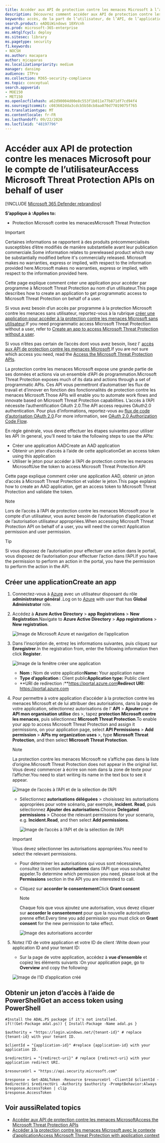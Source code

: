 ```yaml
---
title: Accéder aux API de protection contre les menaces Microsoft à l’aide de pour le compte de l’utilisateur
description: Découvrez comment accéder aux API de protection contre les menaces Microsoft à l’aide de pour le compte de l’utilisateur
keywords: accès, de la part de l’utilisateur, de l’API, de l’application, de l’utilisateur, du jeton d’accès, du jeton
search.product: eADQiWindows 10XVcnh
ms.prod: microsoft-365-enterprise
ms.mktglfcycl: deploy
ms.sitesec: library
ms.pagetype: security
f1.keywords:
- NOCSH
ms.author: macapara
author: mjcaparas
ms.localizationpriority: medium
manager: dansimp
audience: ITPro
ms.collection: M365-security-compliance
ms.topic: conceptual
search.appverid:
- MOE150
- MET150
ms.openlocfilehash: a62d90004d00e8c553f1b011e77b871df7cd94f4
ms.sourcegitcommit: c083602dda3cdcb5b58cb8aa070d77019075f765
ms.translationtype: MT
ms.contentlocale: fr-FR
ms.lasthandoff: 09/22/2020
ms.locfileid: "48197796"
---
```

# <a name="access-microsoft-threat-protection-apis-on-behalf-of-user"></a><span data-ttu-id="761e3-104">Accéder aux API de protection contre les menaces Microsoft pour le compte de l’utilisateur</span><span class="sxs-lookup"><span data-stu-id="761e3-104">Access Microsoft Threat Protection APIs on behalf of user</span></span>

[!INCLUDE [Microsoft 365 Defender rebranding](../includes/microsoft-defender.md)]


<span data-ttu-id="761e3-105">**S’applique à :**</span><span class="sxs-lookup"><span data-stu-id="761e3-105">**Applies to:**</span></span>
- <span data-ttu-id="761e3-106">Protection Microsoft contre les menaces</span><span class="sxs-lookup"><span data-stu-id="761e3-106">Microsoft Threat Protection</span></span>

>[!IMPORTANT] 
><span data-ttu-id="761e3-107">Certaines informations se rapportent à des produits précommercialisés susceptibles d’être modifiés de manière substantielle avant leur publication commerciale.</span><span class="sxs-lookup"><span data-stu-id="761e3-107">Some information relates to prereleased product which may be substantially modified before it's commercially released.</span></span> <span data-ttu-id="761e3-108">Microsoft makes no warranties, express or implied, with respect to the information provided here.</span><span class="sxs-lookup"><span data-stu-id="761e3-108">Microsoft makes no warranties, express or implied, with respect to the information provided here.</span></span>


<span data-ttu-id="761e3-109">Cette page explique comment créer une application pour accéder par programme à Microsoft Threat Protection au nom d’un utilisateur.</span><span class="sxs-lookup"><span data-stu-id="761e3-109">This page describes how to create an application to get programmatic access to Microsoft Threat Protection on behalf of a user.</span></span>

<span data-ttu-id="761e3-110">Si vous avez besoin d’un accès par programme à la protection Microsoft contre les menaces sans utilisateur, reportez-vous à la rubrique [créer une application pour accéder à la protection contre les menaces Microsoft sans utilisateur](api-create-app-web.md).</span><span class="sxs-lookup"><span data-stu-id="761e3-110">If you need programmatic access Microsoft Threat Protection without a user, refer to [Create an app to access Microsoft Threat Protection without a user](api-create-app-web.md).</span></span>

<span data-ttu-id="761e3-111">Si vous n’êtes pas certain de l’accès dont vous avez besoin, lisez l' [accès aux API de protection contre les menaces Microsoft](api-access.md).</span><span class="sxs-lookup"><span data-stu-id="761e3-111">If you are not sure which access you need, read the [Access the Microsoft Threat Protection APIs](api-access.md).</span></span>

<span data-ttu-id="761e3-112">La protection contre les menaces Microsoft expose une grande partie de ses données et actions via un ensemble d’API de programmation.</span><span class="sxs-lookup"><span data-stu-id="761e3-112">Microsoft Threat Protection exposes much of its data and actions through a set of programmatic APIs.</span></span> <span data-ttu-id="761e3-113">Ces API vous permettront d’automatiser les flux de travail et d’innover en fonction des fonctionnalités de protection contre les menaces Microsoft.</span><span class="sxs-lookup"><span data-stu-id="761e3-113">Those APIs will enable you to automate work flows and innovate based on Microsoft Threat Protection capabilities.</span></span> <span data-ttu-id="761e3-114">L’accès à l’API nécessite l’authentification OAuth 2.0.</span><span class="sxs-lookup"><span data-stu-id="761e3-114">The API access requires OAuth2.0 authentication.</span></span> <span data-ttu-id="761e3-115">Pour plus d’informations, reportez-vous au [flux de code d’autorisation OAuth 2,0](https://docs.microsoft.com/azure/active-directory/develop/active-directory-v2-protocols-oauth-code).</span><span class="sxs-lookup"><span data-stu-id="761e3-115">For more information, see [OAuth 2.0 Authorization Code Flow](https://docs.microsoft.com/azure/active-directory/develop/active-directory-v2-protocols-oauth-code).</span></span>

<span data-ttu-id="761e3-116">En règle générale, vous devez effectuer les étapes suivantes pour utiliser les API :</span><span class="sxs-lookup"><span data-stu-id="761e3-116">In general, you’ll need to take the following steps to use the APIs:</span></span>
- <span data-ttu-id="761e3-117">Créer une application AAD</span><span class="sxs-lookup"><span data-stu-id="761e3-117">Create an AAD application</span></span>
- <span data-ttu-id="761e3-118">Obtenir un jeton d’accès à l’aide de cette application</span><span class="sxs-lookup"><span data-stu-id="761e3-118">Get an access token using this application</span></span>
- <span data-ttu-id="761e3-119">Utiliser le jeton pour accéder à l’API de protection contre les menaces Microsoft</span><span class="sxs-lookup"><span data-stu-id="761e3-119">Use the token to access Microsoft Threat Protection API</span></span>

<span data-ttu-id="761e3-120">Cette page explique comment créer une application AAD, obtenir un jeton d’accès à Microsoft Threat Protection et valider le jeton.</span><span class="sxs-lookup"><span data-stu-id="761e3-120">This page explains how to create an AAD application, get an access token to Microsoft Threat Protection and validate the token.</span></span>

>[!NOTE]
> <span data-ttu-id="761e3-121">Lors de l’accès à l’API de protection contre les menaces Microsoft pour le compte d’un utilisateur, vous aurez besoin de l’autorisation d’application et de l’autorisation utilisateur appropriées.</span><span class="sxs-lookup"><span data-stu-id="761e3-121">When accessing Microsoft Threat Protection API on behalf of a user, you will need the correct Application permission and user permission.</span></span>


>[!TIP]
> <span data-ttu-id="761e3-122">Si vous disposez de l’autorisation pour effectuer une action dans le portail, vous disposez de l’autorisation pour effectuer l’action dans l’API.</span><span class="sxs-lookup"><span data-stu-id="761e3-122">If you have the permission to perform an action in the portal, you have the permission to perform the action in the API.</span></span>

## <a name="create-an-app"></a><span data-ttu-id="761e3-123">Créer une application</span><span class="sxs-lookup"><span data-stu-id="761e3-123">Create an app</span></span>

1. <span data-ttu-id="761e3-124">Connectez-vous à [Azure](https://portal.azure.com) avec un utilisateur disposant du rôle **administrateur général** .</span><span class="sxs-lookup"><span data-stu-id="761e3-124">Log on to [Azure](https://portal.azure.com) with user that has **Global Administrator** role.</span></span>

2. <span data-ttu-id="761e3-125">Accédez à **Azure Active Directory**  >  **app Registrations**  >  **New Registration**.</span><span class="sxs-lookup"><span data-stu-id="761e3-125">Navigate to **Azure Active Directory** > **App registrations** > **New registration**.</span></span> 

   ![Image de Microsoft Azure et navigation de l’application](../../media/atp-azure-new-app2.png)

3. <span data-ttu-id="761e3-127">Dans l’inscription de, entrez les informations suivantes, puis cliquez sur **Enregistrer**.</span><span class="sxs-lookup"><span data-stu-id="761e3-127">In the registration from, enter the following information then click **Register**.</span></span>

   ![Image de la fenêtre créer une application](../../media/nativeapp-create2.PNG)

   - <span data-ttu-id="761e3-129">**Nom :** Nom de votre application</span><span class="sxs-lookup"><span data-stu-id="761e3-129">**Name:** Your application name</span></span>
   - <span data-ttu-id="761e3-130">**Type d’application :** Client public</span><span class="sxs-lookup"><span data-stu-id="761e3-130">**Application type:** Public client</span></span>
   - <span data-ttu-id="761e3-131">**URI de redirection :**https://portal.azure.com</span><span class="sxs-lookup"><span data-stu-id="761e3-131">**Redirect URI:** https://portal.azure.com</span></span>

4. <span data-ttu-id="761e3-132">Pour permettre à votre application d’accéder à la protection contre les menaces Microsoft et de lui attribuer des autorisations, dans la page de votre application, sélectionnez autorisations de l' **API**  >  **Ajouter**une  >  **API mon organisation utilise** des >, tapez **protection Microsoft contre les menaces**, puis sélectionnez **Microsoft Threat Protection**.</span><span class="sxs-lookup"><span data-stu-id="761e3-132">To enable your app to access Microsoft Threat Protection and assign it permissions, on your application page, select **API Permissions** > **Add permission** > **APIs my organization uses** >, type **Microsoft Threat Protection**, and then select **Microsoft Threat Protection**.</span></span>

    >[!NOTE]
    > <span data-ttu-id="761e3-133">La protection contre les menaces Microsoft ne s’affiche pas dans la liste d’origine.</span><span class="sxs-lookup"><span data-stu-id="761e3-133">Microsoft Threat Protection does not appear in the original list.</span></span> <span data-ttu-id="761e3-134">Vous devez commencer à écrire son nom dans la zone de texte pour l’afficher.</span><span class="sxs-lookup"><span data-stu-id="761e3-134">You need to start writing its name in the text box to see it appear.</span></span>

      ![Image de l’accès à l’API et de la sélection de l’API](../../media/apis-in-my-org-tab.PNG)

    - <span data-ttu-id="761e3-136">Sélectionnez **autorisations déléguées** > choisissez les autorisations appropriées pour votre scénario, par exemple, **incident. Read**, puis sélectionnez **Ajouter des autorisations**.</span><span class="sxs-lookup"><span data-stu-id="761e3-136">Choose **Delegated permissions** > Choose the relevant permissions for your scenario, e.g. **Incident.Read**, and then select **Add permissions**.</span></span>

      ![Image de l’accès à l’API et de la sélection de l’API](../../media/request-api-permissions-delegated.PNG)

     >[!IMPORTANT]
     ><span data-ttu-id="761e3-138">Vous devez sélectionner les autorisations appropriées.</span><span class="sxs-lookup"><span data-stu-id="761e3-138">You need to select the relevant permissions.</span></span> 

    -  <span data-ttu-id="761e3-139">Pour déterminer les autorisations qui vous sont nécessaires, consultez la section **autorisations** dans l’API que vous souhaitez appeler.</span><span class="sxs-lookup"><span data-stu-id="761e3-139">To determine which permission you need, please look at the **Permissions** section in the API you are interested to call.</span></span>

    - <span data-ttu-id="761e3-140">Cliquez sur **accorder le consentement**</span><span class="sxs-lookup"><span data-stu-id="761e3-140">Click **Grant consent**</span></span>

      >[!NOTE]
      ><span data-ttu-id="761e3-141">Chaque fois que vous ajoutez une autorisation, vous devez cliquer sur **accorder le consentement** pour que la nouvelle autorisation prenne effet.</span><span class="sxs-lookup"><span data-stu-id="761e3-141">Every time you add permission you must click on **Grant consent** for the new permission to take effect.</span></span>

      ![Image des autorisations accorder](../../media/grant-consent-delegated.PNG)

6. <span data-ttu-id="761e3-143">Notez l’ID de votre application et votre ID de client :</span><span class="sxs-lookup"><span data-stu-id="761e3-143">Write down your application ID and your tenant ID:</span></span>

   - <span data-ttu-id="761e3-144">Sur la page de votre application, accédez à **vue d’ensemble** et copiez les éléments suivants :</span><span class="sxs-lookup"><span data-stu-id="761e3-144">On your application page, go to **Overview** and copy the following:</span></span>

   ![Image de l’ID d’application créé](../../media/app-and-tenant-ids.png)


## <a name="get-an-access-token-using-powershell"></a><span data-ttu-id="761e3-146">Obtenir un jeton d’accès à l’aide de PowerShell</span><span class="sxs-lookup"><span data-stu-id="761e3-146">Get an access token using PowerShell</span></span>

```
#Install the ADAL.PS package if it's not installed.
if(!(Get-Package adal.ps)) { Install-Package -Name adal.ps }

$authority = "https://login.windows.net/{tenant-id}" # replace {tenant-id} with your tenant ID.

$clientId = "{application-id}" #replace {application-id} with your application ID.

$redirectUri = "{redirect-uri}" # replace {redirect-uri} with your application redirect URI.

$resourceUrl = "https://api.security.microsoft.com"

$response = Get-ADALToken -Resource $resourceUrl -ClientId $clientId -RedirectUri $redirectUri -Authority $authority -PromptBehavior:Always
$response.AccessToken | clip
$response.AccessToken
```

## <a name="related-topics"></a><span data-ttu-id="761e3-147">Voir aussi</span><span class="sxs-lookup"><span data-stu-id="761e3-147">Related topics</span></span>
- [<span data-ttu-id="761e3-148">Accéder aux API de protection contre les menaces Microsoft</span><span class="sxs-lookup"><span data-stu-id="761e3-148">Access the Microsoft Threat Protection APIs</span></span>](api-access.md)
- [<span data-ttu-id="761e3-149">Accéder à la protection contre les menaces Microsoft avec le contexte d’application</span><span class="sxs-lookup"><span data-stu-id="761e3-149">Access  Microsoft Threat Protection with application context</span></span>](api-create-app-web.md)
